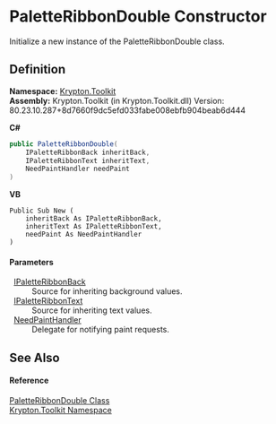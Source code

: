 # PaletteRibbonDouble Constructor


Initialize a new instance of the PaletteRibbonDouble class.



## Definition
**Namespace:** <a href="79d2eac2-21f4-54ff-7552-b20c33c30600.md">Krypton.Toolkit</a>  
**Assembly:** Krypton.Toolkit (in Krypton.Toolkit.dll) Version: 80.23.10.287+8d7660f9dc5efd033fabe008ebfb904beab6d444

**C#**
``` C#
public PaletteRibbonDouble(
	IPaletteRibbonBack inheritBack,
	IPaletteRibbonText inheritText,
	NeedPaintHandler needPaint
)
```
**VB**
``` VB
Public Sub New ( 
	inheritBack As IPaletteRibbonBack,
	inheritText As IPaletteRibbonText,
	needPaint As NeedPaintHandler
)
```



#### Parameters
<dl><dt>  <a href="13cd7430-f4ec-280c-908b-9fb4e3ced7ea.md">IPaletteRibbonBack</a></dt><dd>Source for inheriting background values.</dd><dt>  <a href="d4785148-3377-2bb4-b168-180451c9e7b4.md">IPaletteRibbonText</a></dt><dd>Source for inheriting text values.</dd><dt>  <a href="33f685bd-f838-7c82-3e84-2827dccd141e.md">NeedPaintHandler</a></dt><dd>Delegate for notifying paint requests.</dd></dl>

## See Also


#### Reference
<a href="cbd8b6a0-ee43-3368-7c49-f68dfdf20eae.md">PaletteRibbonDouble Class</a>  
<a href="79d2eac2-21f4-54ff-7552-b20c33c30600.md">Krypton.Toolkit Namespace</a>  
